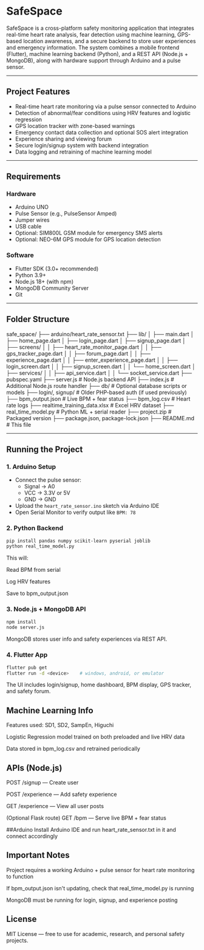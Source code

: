 # SafeSpace

SafeSpace is a cross-platform safety monitoring application that integrates real-time heart rate analysis, fear detection using machine learning, GPS-based location awareness, and a secure backend to store user experiences and emergency information. The system combines a mobile frontend (Flutter), machine learning backend (Python), and a REST API (Node.js + MongoDB), along with hardware support through Arduino and a pulse sensor.

---

## Project Features

- Real-time heart rate monitoring via a pulse sensor connected to Arduino
- Detection of abnormal/fear conditions using HRV features and logistic regression
- GPS location tracker with zone-based warnings
- Emergency contact data collection and optional SOS alert integration
- Experience sharing and viewing forum
- Secure login/signup system with backend integration
- Data logging and retraining of machine learning model

---

## Requirements

### Hardware
- Arduino UNO
- Pulse Sensor (e.g., PulseSensor Amped)
- Jumper wires
- USB cable
- Optional: SIM800L GSM module for emergency SMS alerts
- Optional: NEO-6M GPS module for GPS location detection

### Software
- Flutter SDK (3.0+ recommended)
- Python 3.9+
- Node.js 18+ (with npm)
- MongoDB Community Server
- Git

---

## Folder Structure
safe_space/
├── arduino/heart_rate_sensor.txt
├── lib/
│ ├── main.dart
│ ├── home_page.dart
│ ├── login_page.dart
│ ├── signup_page.dart
│ ├── screens/
│ │ ├── heart_rate_monitor_page.dart
│ │ ├── gps_tracker_page.dart
│ │ ├── forum_page.dart
│ │ ├── experience_page.dart
│ │ ├── enter_experience_page.dart
│ │ ├── login_screen.dart
│ │ ├── signup_screen.dart
│ │ └── home_screen.dart
│ ├── services/
│ │ ├── api_service.dart
│ │ └── socket_service.dart
├── pubspec.yaml
├── server.js # Node.js backend API
├── index.js # Additional Node.js route handler
├── db/ # Optional database scripts or models
├── login/, signup/ # Older PHP-based auth (if used previously)
├── bpm_output.json # Live BPM + fear status
├── bpm_log.csv # Heart rate logs
├── realtime_training_data.xlsx # Excel HRV dataset
├── real_time_model.py # Python ML + serial reader
├── project.zip # Packaged version
├── package.json, package-lock.json
├── README.md # This file

---

## Running the Project

### 1. Arduino Setup

- Connect the pulse sensor:
  - Signal → A0
  - VCC → 3.3V or 5V
  - GND → GND
- Upload the `heart_rate_sensor.ino` sketch via Arduino IDE
- Open Serial Monitor to verify output like `BPM: 78`

### 2. Python Backend

```bash
pip install pandas numpy scikit-learn pyserial joblib
python real_time_model.py
```
This will:

Read BPM from serial

Log HRV features

Save to bpm_output.json 

### 3. Node.js + MongoDB API

```bash
npm install
node server.js
```

MongoDB stores user info and safety experiences via REST API.

### 4. Flutter App
```bash
flutter pub get
flutter run -d <device>    # windows, android, or emulator
```
The UI includes login/signup, home dashboard, BPM display, GPS tracker, and safety forum.

## Machine Learning Info
Features used: SD1, SD2, SampEn, Higuchi

Logistic Regression model trained on both preloaded and live HRV data

Data stored in bpm_log.csv and retrained periodically

## APIs (Node.js)
POST /signup — Create user

POST /experience — Add safety experience

GET /experience — View all user posts

(Optional Flask route) GET /bpm — Serve live BPM + fear status

##Arduino
Install Arduino IDE and run heart_rate_sensor.txt in it and connect accordingly

## Important Notes
Project requires a working Arduino + pulse sensor for heart rate monitoring to function

If bpm_output.json isn't updating, check that real_time_model.py is running

MongoDB must be running for login, signup, and experience posting

## License
MIT License — free to use for academic, research, and personal safety projects.


